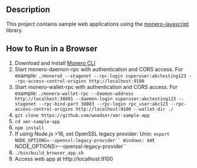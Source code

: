 ## Description

This project contains sample web applications using the [monero-javascript](https://github.com/monero-ecosystem/monero-javascript) library.

## How to Run in a Browser
1. Download and install [Monero CLI](https://getmonero.org/downloads/)
2. Start monero-daemon-rpc with authentication and CORS access.  For example: `./monerod --stagenet --rpc-login superuser:abctesting123 --rpc-access-control-origins http://localhost:9100`
3. Start monero-wallet-rpc with authentication and CORS access.  For example: `./monero-wallet-rpc --daemon-address http://localhost:38081 --daemon-login superuser:abctesting123 --stagenet --rpc-bind-port 38083 --rpc-login rpc_user:abc123 --rpc-access-control-origins http://localhost:9100 --wallet-dir ./`
4. `git clone https://github.com/woodser/xmr-sample-app`
5. `cd xmr-sample-app`
6. `npm install`
7. If using Node.js >16, set OpenSSL legacy provider:
    Unix: `export NODE_OPTIONS=--openssl-legacy-provider``
    Windows: `set NODE_OPTIONS=--openssl-legacy-provider``
8. `./bin/build_browser_app.sh`
9. Access web app at http://localhost:9100